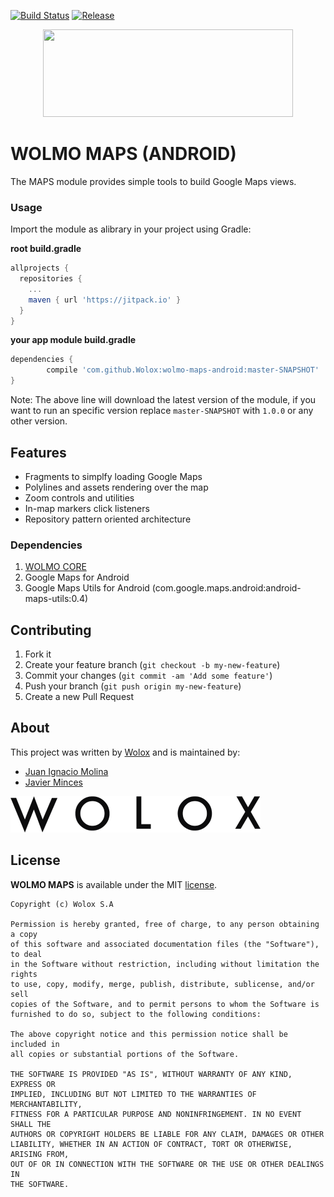 [![Build Status](https://www.bitrise.io/app/bdcd47872923d729/status.svg?token=FBpjtLs8Y7_r0SqaTDQSXw&branch=master)](https://www.bitrise.io/app/bdcd47872923d729)
[![Release](https://jitpack.io/v/Wolox/wolmo-maps-android.svg)](https://jitpack.io/#Wolox/wolmo-maps-android)

<p align="center">
  <img height="140px" width="400px" src="https://cloud.githubusercontent.com/assets/4109119/25543833/70745992-2c2e-11e7-9ae2-b5a95b47ba9f.png"/>
</p>

# WOLMO MAPS (ANDROID)

The MAPS module provides simple tools to build Google Maps views.

### Usage

Import the module as alibrary in your project using Gradle:

**root build.gradle**
```groovy
allprojects {
  repositories {
    ...
    maven { url 'https://jitpack.io' }
  }
}
```
**your app module build.gradle**
```groovy
dependencies {
        compile 'com.github.Wolox:wolmo-maps-android:master-SNAPSHOT'
}
```
Note: The above line will download the latest version of the module, if you want to run an specific version replace `master-SNAPSHOT` with `1.0.0` or any other version.
## Features

* Fragments to simplfy loading Google Maps
* Polylines and assets rendering over the map
* Zoom controls and utilities
* In-map markers click listeners
* Repository pattern oriented architecture 

### Dependencies

1. [WOLMO CORE](https://github.com/Wolox/wolmo-core-android)
2. Google Maps for Android
3. Google Maps Utils for Android (com.google.maps.android:android-maps-utils:0.4)

## <a name="topic-contributing"></a> Contributing

1. Fork it
2. Create your feature branch (`git checkout -b my-new-feature`)
3. Commit your changes (`git commit -am 'Add some feature'`)
4. Push your branch (`git push origin my-new-feature`)
5. Create a new Pull Request

## <a name="topic-about"></a> About

This project was written by [Wolox](http://www.wolox.com.ar) and is maintained by:
* [Juan Ignacio Molina](https://github.com/juanignaciomolina)
* [Javier Minces](https://github.com/Karamchi)

![Wolox](https://raw.githubusercontent.com/Wolox/press-kit/master/logos/logo_banner.png)

## <a name="topic-license"></a> License

**WOLMO MAPS** is available under the MIT [license](https://raw.githubusercontent.com/Wolox/wolmo-maps-android/master/LICENSE.md).

    Copyright (c) Wolox S.A

    Permission is hereby granted, free of charge, to any person obtaining a copy
    of this software and associated documentation files (the "Software"), to deal
    in the Software without restriction, including without limitation the rights
    to use, copy, modify, merge, publish, distribute, sublicense, and/or sell
    copies of the Software, and to permit persons to whom the Software is
    furnished to do so, subject to the following conditions:

    The above copyright notice and this permission notice shall be included in
    all copies or substantial portions of the Software.

    THE SOFTWARE IS PROVIDED "AS IS", WITHOUT WARRANTY OF ANY KIND, EXPRESS OR
    IMPLIED, INCLUDING BUT NOT LIMITED TO THE WARRANTIES OF MERCHANTABILITY,
    FITNESS FOR A PARTICULAR PURPOSE AND NONINFRINGEMENT. IN NO EVENT SHALL THE
    AUTHORS OR COPYRIGHT HOLDERS BE LIABLE FOR ANY CLAIM, DAMAGES OR OTHER
    LIABILITY, WHETHER IN AN ACTION OF CONTRACT, TORT OR OTHERWISE, ARISING FROM,
    OUT OF OR IN CONNECTION WITH THE SOFTWARE OR THE USE OR OTHER DEALINGS IN
    THE SOFTWARE.
